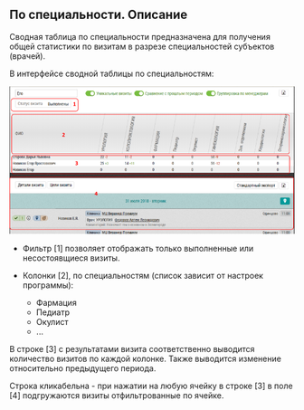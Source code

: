 ## По специальности. Описание

Сводная таблица по специальности предназначена для получения общей статистики по визитам в разрезе специальностей субъектов (врачей).

В интерфейсе сводной таблицы по специальностям: 

![](../images/reports-summary-speciality.png)

- Фильтр [1] позволяет отображать только выполненные или несостоявщиеся визиты.

- Колонки [2], по специальностям (список зависит от настроек программы):
  - Фармация
  - Педиатр	
  - Окулист
  - ...
  
В строке [3] с результатами визита соответственно выводится количество визитов по каждой колонке.
Также выводится изменение относительно предыдущего периода.

Строка кликабельна - при нажатии на любую ячейку в строке [3] в поле [4] подгружаются визиты отфильтрованные по ячейке.
